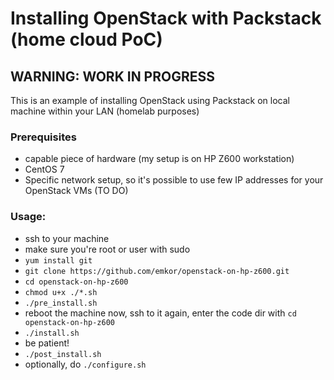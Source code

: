 # Installing OpenStack with Packstack (home cloud PoC)
## WARNING: WORK IN PROGRESS
This is an example of installing OpenStack using Packstack on local machine within your LAN (homelab purposes)

### Prerequisites
- capable piece of hardware (my setup is on HP Z600 workstation)
- CentOS 7
- Specific network setup, so it's possible to use few IP addresses for your OpenStack VMs (TO DO)

### Usage:
- ssh to your machine
- make sure you're root or user with sudo
- `yum install git`
- `git clone https://github.com/emkor/openstack-on-hp-z600.git`
- `cd openstack-on-hp-z600`
- `chmod u+x ./*.sh`
- `./pre_install.sh`
- reboot the machine now, ssh to it again, enter the code dir with `cd openstack-on-hp-z600`
- `./install.sh`
- be patient!
- `./post_install.sh`
- optionally, do `./configure.sh`
